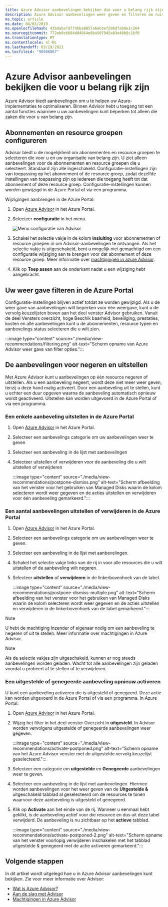```yaml
---
title: Azure Advisor aanbevelingen bekijken die voor u belang rijk zijn
description: Azure Advisor aanbevelingen weer geven en filteren om ruis te verminderen.
ms.topic: article
ms.date: 04/03/2019
ms.openlocfilehash: 43bdaba7d774bba8857a6eb3ef296d7ab8e1c264
ms.sourcegitcommit: 772eb9c6684dd4864e0ba507945a83e48b8c16f0
ms.translationtype: MT
ms.contentlocale: nl-NL
ms.lasthandoff: 03/19/2021
ms.locfileid: "90986867"
---
```

# <a name="view-azure-advisor-recommendations-that-matter-to-you"></a>Azure Advisor aanbevelingen bekijken die voor u belang rijk zijn

Azure Advisor biedt aanbevelingen om u te helpen uw Azure-implementaties te optimaliseren. Binnen Advisor hebt u toegang tot een aantal functies waarmee u uw aanbevelingen kunt beperken tot alleen die zaken die voor u van belang zijn.

## <a name="configure-subscriptions-and-resource-groups"></a>Abonnementen en resource groepen configureren

Advisor biedt u de mogelijkheid om abonnementen en resource groepen te selecteren die voor u en uw organisatie van belang zijn. U ziet alleen aanbevelingen voor de abonnementen en resource groepen die u selecteert. Standaard zijn alle ingeschakeld. Configuratie-instellingen zijn van toepassing op het abonnement of de resource groep, zodat dezelfde instellingen van toepassing zijn op iedereen die toegang heeft tot dat abonnement of deze resource groep. Configuratie-instellingen kunnen worden gewijzigd in de Azure Portal of via een programma.

Wijzigingen aanbrengen in de Azure Portal:

1. Open [Azure Advisor](https://aka.ms/azureadvisordashboard) in het Azure Portal.

1. Selecteer **configuratie** in het menu.

   ![Menu configuratie van Advisor](./media/view-recommendations/configuration.png)

1. Schakel het selectie vakje in de kolom **insluiting** voor abonnementen of resource groepen in om Advisor-aanbevelingen te ontvangen. Als het selectie vakje is uitgeschakeld, bent u mogelijk niet gemachtigd om een configuratie wijziging aan te brengen voor dat abonnement of deze resource groep. Meer informatie over [machtigingen in azure Advisor](permissions.md).

1. Klik op **Toep assen** aan de onderkant nadat u een wijziging hebt aangebracht.

## <a name="filtering-your-view-in-the-azure-portal"></a>Uw weer gave filteren in de Azure Portal

Configuratie-instellingen blijven actief totdat ze worden gewijzigd. Als u de weer gave van aanbevelingen wilt beperken voor één weergave, kunt u de vervolg keuzelijsten boven aan het deel venster Advisor gebruiken. Vanuit de deel Vensters overzicht, hoge Beschik baarheid, beveiliging, prestaties, kosten en alle aanbevelingen kunt u de abonnementen, resource typen en aanbevelings status selecteren die u wilt zien.

   :::image type="content" source="./media/view-recommendations/filtering.png" alt-text="Scherm opname van Azure Advisor weer gave van filter opties.":::

## <a name="dismissing-and-postponing-recommendations"></a>De aanbevelingen voor negeren en uitstellen

Met Azure Advisor kunt u aanbevelingen op één resource negeren of uitstellen. Als u een aanbeveling negeert, wordt deze niet meer weer geven, tenzij u deze hand matig activeert. Door een aanbeveling uit te stellen, kunt u echter een duur opgeven waarna de aanbeveling automatisch opnieuw wordt geactiveerd. Uitstellen kan worden uitgevoerd in de Azure Portal of via een programma.

### <a name="postpone-a-single-recommendation-in-the-azure-portal"></a>Een enkele aanbeveling uitstellen in de Azure Portal 

1. Open [Azure Advisor](https://aka.ms/azureadvisordashboard) in het Azure Portal.
1. Selecteer een aanbevelings categorie om uw aanbevelingen weer te geven
1. Selecteer een aanbeveling in de lijst met aanbevelingen
1. Selecteer uitstellen of verwijderen voor de aanbeveling die u wilt uitstellen of verwijderen

     :::image type="content" source="./media/view-recommendations/postpone-dismiss.png" alt-text="Scherm afbeelding van het venster voor het gebruiken van Managed Disks waarin de kolom selecteren wordt weer gegeven en de acties uitstellen en verwijderen voor één aanbeveling gemarkeerd.":::

### <a name="postpone-or-dismiss-a-multiple-recommendations-in-the-azure-portal"></a>Een aantal aanbevelingen uitstellen of verwijderen in de Azure Portal

1. Open [Azure Advisor](https://aka.ms/azureadvisordashboard) in het Azure Portal.
1. Selecteer een aanbevelings categorie om uw aanbevelingen weer te geven.
1. Selecteer een aanbeveling in de lijst met aanbevelingen.
1. Schakel het selectie vakje links van de rij in voor alle resources die u wilt uitstellen of de aanbeveling wilt negeren.
1. Selecteer **uitstellen** of **verwijderen** in de linkerbovenhoek van de tabel.

     :::image type="content" source="./media/view-recommendations/postpone-dismiss-multiple.png" alt-text="Scherm afbeelding van het venster voor het gebruiken van Managed Disks waarin de kolom selecteren wordt weer gegeven en de acties uitstellen en verwijderen in de linkerbovenhoek van de tabel gemarkeerd.":::

> [!NOTE]
> U hebt de machtiging Inzender of eigenaar nodig om een aanbeveling te negeren of uit te stellen. Meer informatie over machtigingen in Azure Advisor.

> [!NOTE]
> Als de selectie vakjes zijn uitgeschakeld, kunnen er nog steeds aanbevelingen worden geladen. Wacht tot alle aanbevelingen zijn geladen voordat u probeert af te stellen of te verwijderen.

### <a name="reactivate-a-postponed-or-dismissed-recommendation"></a>Een uitgestelde of genegeerde aanbeveling opnieuw activeren

U kunt een aanbeveling activeren die is uitgesteld of genegeerd. Deze actie kan worden uitgevoerd in de Azure Portal of via een programma. In Azure Portal:

1. Open [Azure Advisor](https://aka.ms/azureadvisordashboard) in het Azure Portal.

1. Wijzig het filter in het deel venster Overzicht in **uitgesteld**. In Advisor worden vervolgens uitgestelde of genegeerde aanbevelingen weer gegeven.

    :::image type="content" source="./media/view-recommendations/activate-postponed.png" alt-text="Scherm opname van het Azure Advisor venster met de uitgestelde vervolg keuzelijst geselecteerd.":::

1. Selecteer een categorie om **uitgestelde** en **Genegeerde** aanbevelingen weer te geven.

1. Selecteer een aanbeveling in de lijst met aanbevelingen. Hiermee worden aanbevelingen voor het weer geven van de **Uitgestelde &** uitgeschakeld tabblad al geselecteerd om de resources te tonen waarvoor deze aanbeveling is uitgesteld of genegeerd.

1. Klik op **Activate** aan het einde van de rij. Wanneer u eenmaal hebt geklikt, is de aanbeveling actief voor die resource en dus uit deze tabel verwijderd. De aanbeveling is nu zichtbaar op het **actieve** tabblad.
 
     :::image type="content" source="./media/view-recommendations/activate-postponed-2.png" alt-text="Scherm opname van het venster voorlopig verwijderen inschakelen met het tabblad uitgestelde & genegeerd met de actie activeren gemarkeerd.":::

## <a name="next-steps"></a>Volgende stappen

In dit artikel wordt uitgelegd hoe u in Azure Advisor aanbevelingen kunt bekijken. Zie voor meer informatie over Advisor: 

- [Wat is Azure Advisor?](advisor-overview.md)
- [Aan de slag met Advisor](advisor-get-started.md)
- [Machtigingen in Azure Advisor](permissions.md)



